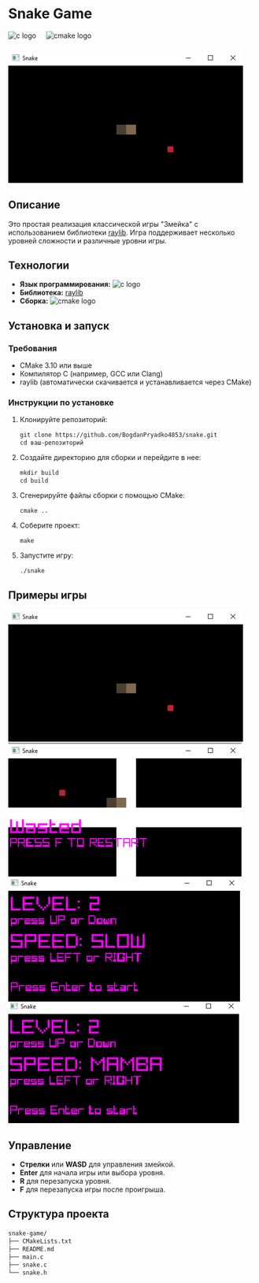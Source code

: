 
<h1>Snake Game</h1>

<div align="left">
  <img src="https://cdn.jsdelivr.net/gh/devicons/devicon/icons/c/c-original.svg" height="40" alt="c logo"  />
  <img width="12" />
  <img src="https://cdn.jsdelivr.net/gh/devicons/devicon/icons/cmake/cmake-original.svg" height="40" alt="cmake logo"  />
</div>

###

<img src="image/gm1.png" alt="Snake Game"> 

<h2>Описание</h2>
<p>Это простая реализация классической игры "Змейка" с использованием библиотеки <a href="https://www.raylib.com/">raylib</a>. Игра поддерживает несколько уровней сложности и различные уровни игры.</p>

<h2>Технологии</h2>
<ul>
    <li><strong>Язык программирования:</strong> <img src="https://cdn.jsdelivr.net/gh/devicons/devicon/icons/c/c-original.svg" height="40" alt="c logo"  /></li>
    <li><strong>Библиотека:</strong> <a href="https://www.raylib.com/">raylib</a></li>
    <li><strong>Сборка:</strong> <img src="https://cdn.jsdelivr.net/gh/devicons/devicon/icons/cmake/cmake-original.svg" height="40" alt="cmake logo"  /></li>
</ul>

<h2>Установка и запуск</h2>
<h3>Требования</h3>
<ul>
    <li>CMake 3.10 или выше</li>
    <li>Компилятор C (например, GCC или Clang)</li>
    <li>raylib (автоматически скачивается и устанавливается через CMake)</li>
</ul>

<h3>Инструкции по установке</h3>
<ol>
    <li>Клонируйте репозиторий:</li>
    <pre><code>git clone https://github.com/BogdanPryadko4853/snake.git
cd ваш-репозиторий</code></pre>
    <li>Создайте директорию для сборки и перейдите в нее:</li>
    <pre><code>mkdir build
cd build</code></pre>
    <li>Сгенерируйте файлы сборки с помощью CMake:</li>
    <pre><code>cmake ..</code></pre>
    <li>Соберите проект:</li>
    <pre><code>make</code></pre>
    <li>Запустите игру:</li>
    <pre><code>./snake</code></pre>
</ol>

<h2>Примеры игры</h2>
<img src="image/gm1.png" alt="Пример игры 1"> 
<img src="image/gm2.png" alt="Пример игры 2"> 
<img src="image/lwl1.png" alt="Уровень 1 "> 
<img src="image/lwl2.png" alt="Уровень 2  "> 

<h2>Управление</h2>
<ul>
    <li><strong>Стрелки</strong> или <strong>WASD</strong> для управления змейкой.</li>
    <li><strong>Enter</strong> для начала игры или выбора уровня.</li>
    <li><strong>R</strong> для перезапуска уровня.</li>
    <li><strong>F</strong> для перезапуска игры после проигрыша.</li>
</ul>

<h2>Структура проекта</h2>
<pre><code>snake-game/
├── CMakeLists.txt
├── README.md
├── main.c
├── snake.c
└── snake.h</code></pre>

